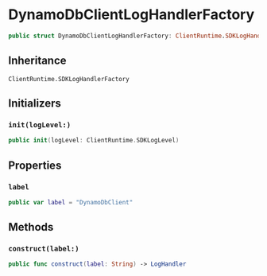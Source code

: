 # DynamoDbClientLogHandlerFactory

``` swift
public struct DynamoDbClientLogHandlerFactory: ClientRuntime.SDKLogHandlerFactory 
```

## Inheritance

`ClientRuntime.SDKLogHandlerFactory`

## Initializers

### `init(logLevel:)`

``` swift
public init(logLevel: ClientRuntime.SDKLogLevel) 
```

## Properties

### `label`

``` swift
public var label = "DynamoDbClient"
```

## Methods

### `construct(label:)`

``` swift
public func construct(label: String) -> LogHandler 
```
